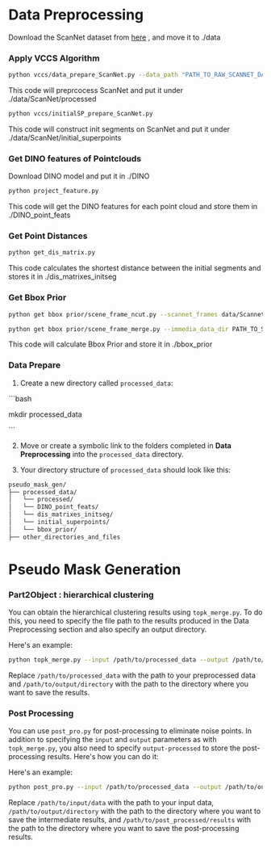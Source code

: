 
# Data Preprocessing
<div id=Data_Preprocessing>

Download the ScanNet dataset from  [here](http://kaldir.vc.in.tum.de/scannet_benchmark/documentation)  , and move it to ./data

### Apply VCCS Algorithm

```bash
python vccs/data_prepare_ScanNet.py --data_path "PATH_TO_RAW_SCANNET_DATASET"
```
This code will preprcocess ScanNet and put it under ./data/ScanNet/processed

```bash
python vccs/initialSP_prepare_ScanNet.py
```
This code will construct init segments on ScanNet and put it under ./data/ScanNet/initial_superpoints

### Get DINO features of Pointclouds
Download DINO model and put it in ./DINO 
```bash
python project_feature.py
```
This code will get the DINO features for each point cloud and store them in ./DINO_point_feats

### Get Point Distances 
```bash
python get_dis_matrix.py
```
This code calculates the shortest distance between the initial segments and stores it in ./dis_matrixes_initseg

### Get Bbox Prior
```bash
python get bbox prior/scene_frame_ncut.py --scannet_frames data/Scannetv2/frames_square --immedia_data_dir PATH_TO_STORE_INTERMEDIATE_RESULTS

python get bbox prior/scene_frame_merge.py --immedia_data_dir PATH_TO_STORE_INTERMEDIATE_RESULTS --scannet_frames data/Scannetv2/frames_square --val_data_dir data/Scannetv2 --output_dir bbox_prior
```
This code will calculate Bbox Prior and store it in ./bbox_prior

### Data Prepare

1. Create a new directory called `processed_data`:

\```bash

mkdir processed_data

\```

2. Move or create a symbolic link to the folders completed in **Data Preprocessing** into the `processed_data` directory.

3. Your directory structure of  `processed_data` should look like this:

```bash
pseudo_mask_gen/
├── processed_data/
│   └── processed/
│   └── DINO_point_feats/
│   └── dis_matrixes_initseg/
│   └── initial_superpoints/
│   └── bbox_prior/
├── other_directories_and_files
```



# Pseudo Mask Generation
<div id=Pseudo_Mask_Generation>

### Part2Object : hierarchical clustering

You can obtain the hierarchical clustering results using `topk_merge.py`. To do this, you need to specify the file path to the results produced in the Data Preprocessing section and also specify an output directory.

Here's an example:

```bash
python topk_merge.py --input /path/to/processed_data --output /path/to/output/directory
```

Replace `/path/to/processed_data` with the path to your preprocessed data and `/path/to/output/directory` with the path to the directory where you want to save the results.

### Post Processing

You can use `post_pro.py` for post-processing to eliminate noise points. In addition to specifying the `input` and `output` parameters as with `topk_merge.py`, you also need to specify `output-processed` to store the post-processing results. Here's how you can do it:

Here's an example:

```bash
python post_pro.py --input /path/to/processed_data --output /path/to/output/directory --output-processed /path/to/post_processed/results
```
Replace `/path/to/input/data` with the path to your input data, `/path/to/output/directory` with the path to the directory where you want to save the intermediate results, and `/path/to/post_processed/results` with the path to the directory where you want to save the post-processing results.
